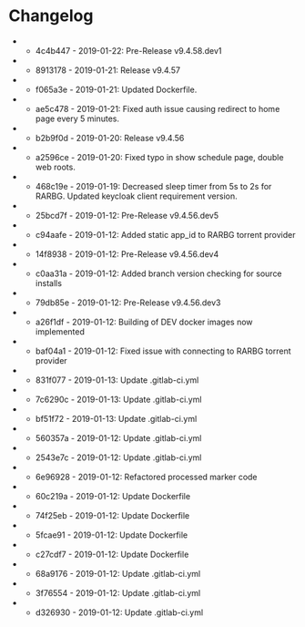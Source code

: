 # Changelog

- * 4c4b447 - 2019-01-22: Pre-Release v9.4.58.dev1 
- * 8913178 - 2019-01-21: Release v9.4.57 
- * f065a3e - 2019-01-21: Updated Dockerfile. 
- * ae5c478 - 2019-01-21: Fixed auth issue causing redirect to home page every 5 minutes. 
- * b2b9f0d - 2019-01-20: Release v9.4.56 
- * a2596ce - 2019-01-20: Fixed typo in show schedule page, double web roots. 
- * 468c19e - 2019-01-19: Decreased sleep timer from 5s to 2s for RARBG. Updated keycloak client requirement version. 
- * 25bcd7f - 2019-01-12: Pre-Release v9.4.56.dev5 
- * c94aafe - 2019-01-12: Added static app_id to RARBG torrent provider 
- * 14f8938 - 2019-01-12: Pre-Release v9.4.56.dev4 
- * c0aa31a - 2019-01-12: Added branch version checking for source installs 
- * 79db85e - 2019-01-12: Pre-Release v9.4.56.dev3 
- * a26f1df - 2019-01-12: Building of DEV docker images now implemented 
- * baf04a1 - 2019-01-12: Fixed issue with connecting to RARBG torrent provider 
- * 831f077 - 2019-01-13: Update .gitlab-ci.yml 
- * 7c6290c - 2019-01-13: Update .gitlab-ci.yml 
- * bf51f72 - 2019-01-13: Update .gitlab-ci.yml 
- * 560357a - 2019-01-12: Update .gitlab-ci.yml 
- * 2543e7c - 2019-01-12: Update .gitlab-ci.yml 
- * 6e96928 - 2019-01-12: Refactored processed marker code 
- * 60c219a - 2019-01-12: Update Dockerfile 
- * 74f25eb - 2019-01-12: Update Dockerfile 
- * 5fcae91 - 2019-01-12: Update Dockerfile 
- * c27cdf7 - 2019-01-12: Update Dockerfile 
- * 68a9176 - 2019-01-12: Update .gitlab-ci.yml 
- * 3f76554 - 2019-01-12: Update .gitlab-ci.yml 
- * d326930 - 2019-01-12: Update .gitlab-ci.yml 


